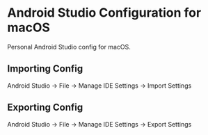 # Android Studio Configuration for macOS

Personal Android Studio config for macOS.

## Importing Config

Android Studio -> File -> Manage IDE Settings -> Import Settings

## Exporting Config

Android Studio -> File -> Manage IDE Settings -> Export Settings
